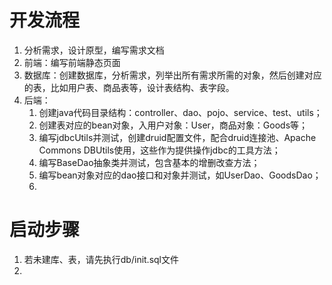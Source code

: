 # 开发流程
1. 分析需求，设计原型，编写需求文档
2. 前端：编写前端静态页面
3. 数据库：创建数据库，分析需求，列举出所有需求所需的对象，然后创建对应的表，比如用户表、商品表等，设计表结构、表字段。
4. 后端：
   1. 创建java代码目录结构：controller、dao、pojo、service、test、utils；
   2. 创建表对应的bean对象，入用户对象：User，商品对象：Goods等；
   3. 编写jdbcUtils并测试，创建druid配置文件，配合druid连接池、Apache Commons DBUtils使用，这些作为提供操作jdbc的工具方法；
   4. 编写BaseDao抽象类并测试，包含基本的增删改查方法；
   5. 编写bean对象对应的dao接口和对象并测试，如UserDao、GoodsDao；
   6. 




# 启动步骤

1. 若未建库、表，请先执行db/init.sql文件
2. 

